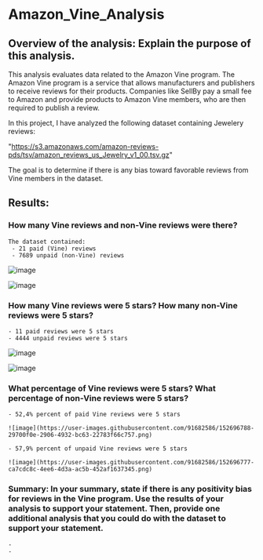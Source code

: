 # Amazon_Vine_Analysis

## Overview of the analysis: Explain the purpose of this analysis.
This analysis evaluates data related to the Amazon Vine program. The Amazon Vine program is a service that allows manufacturers and publishers to receive reviews for their products. Companies like SellBy pay a small fee to Amazon and provide products to Amazon Vine members, who are then required to publish a review.

In this project, I have analyzed the following dataset containing Jewelery reviews: 

"https://s3.amazonaws.com/amazon-reviews-pds/tsv/amazon_reviews_us_Jewelry_v1_00.tsv.gz"

The goal is to determine if there is any bias toward favorable reviews from Vine members in the dataset. 


## Results: 
        
### How many Vine reviews and non-Vine reviews were there?
    
    The dataset contained:
     - 21 paid (Vine) reviews
     - 7689 unpaid (non-Vine) reviews
    
    
   ![image](https://user-images.githubusercontent.com/91682586/152664838-6373acf8-859e-4fbb-941a-dea6fb159296.png)

    
   ![image](https://user-images.githubusercontent.com/91682586/152664846-fe167735-5ab2-4f49-80b2-bc72e6a92a0c.png)

    
    
### How many Vine reviews were 5 stars? How many non-Vine reviews were 5 stars?
    - 11 paid reviews were 5 stars
    - 4444 unpaid reviews were 5 stars
    
   ![image](https://user-images.githubusercontent.com/91682586/152664872-aa76a7bc-c879-4235-8c46-212f2052abb0.png)
 
   ![image](https://user-images.githubusercontent.com/91682586/152664891-ee96ad54-8d74-4cf2-b99c-9cb385bcda3f.png)

### What percentage of Vine reviews were 5 stars? What percentage of non-Vine reviews were 5 stars?

    - 52,4% percent of paid Vine reviews were 5 stars
    
    ![image](https://user-images.githubusercontent.com/91682586/152696788-29700f0e-2906-4932-bc63-22783f66c757.png)

    - 57,9% percent of unpaid Vine reviews were 5 stars
    
    ![image](https://user-images.githubusercontent.com/91682586/152696777-ca7cdc8c-4ee6-4d3a-ac5b-452af1637345.png)

    
### Summary: In your summary, state if there is any positivity bias for reviews in the Vine program. Use the results of your analysis to support your statement. Then, provide one additional analysis that you could do with the dataset to support your statement.

    -
    -
